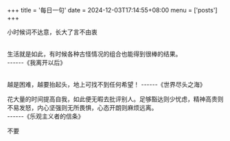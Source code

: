 +++
title = '每日一句'
date = 2024-12-03T17:14:55+08:00
menu = ['posts']
+++


小时候词不达意，长大了言不由衷  
<br>

生活就是如此，有时候各种古怪情况的组合也能得到很棒的结果。       
------《我离开以后》

<br>
越是困难，越要抬起头，地上可找不到任何希望！        
------《世界尽头之海》
<br>

花大量的时间提高自我，如此便无暇去批评别人。足够豁达则少忧虑，精神高贵则不易发怒，内心坚强则无所畏惧，心态开朗则麻烦远离。        
------《乐观主义者的信条》
<br>  

不要


